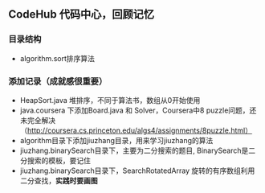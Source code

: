 ## CodeHub 代码中心，回顾记忆

### 目录结构
- algorithm.sort排序算法

### 添加记录（成就感很重要）
- HeapSort.java 堆排序，不同于算法书，数组从0开始使用
- java.coursera 下添加Board.java 和 Solver，Coursera中8 puzzle问题，还未完全解决（http://coursera.cs.princeton.edu/algs4/assignments/8puzzle.html）
- algorithm目录下添加jiuzhang目录，用来学习jiuzhang的算法
- jiuzhang.binarySearch目录下，主要为二分搜索的题目, BinarySearch是二分搜索的模板，要记住
- jiuzhang.binarySearch目录下，SearchRotatedArray 旋转的有序数组利用二分查找，**实践时要画图**